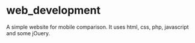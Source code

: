 # web_development
A simple website for mobile comparison. It uses html, css, php, javascript and some jOuery.
